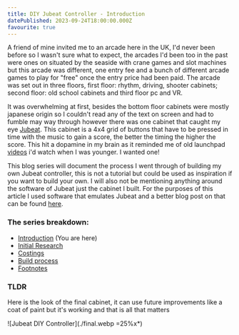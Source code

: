 ```yaml
---
title: DIY Jubeat Controller - Introduction
datePublished: 2023-09-24T18:00:00.000Z
favourite: true
---
```


A friend of mine invited me to an arcade here in the UK, I'd never been before so I wasn't sure what to expect, the arcades I'd been too in the past were ones on situated by the seaside with crane games and slot machines but this arcade was different, one entry fee and a bunch of different arcade games to play for "free" once the entry price had been paid. The arcade was set out in three floors, first floor: rhythm, driving, shooter cabinets; second floor: old school cabinets and third floor pc and VR.

It was overwhelming at first, besides the bottom floor cabinets were mostly japanese origin so I couldn't read any of the text on screen and had to fumble may way through however there was one cabinet that caught my eye [Jubeat](https://en.wikipedia.org/wiki/Jubeat). This cabinet is a 4x4 grid of buttons that have to be pressed in time with the music to gain a score, the better the timing the higher the score. This hit a dopamine in my brain as it reminded me of old launchpad [videos](https://www.youtube.com/results?search_query=launchpad+cover) i'd watch when I was younger. I wanted one!

This blog series will document the process I went through of building my own Jubeat controller, this is not a tutorial but could be used as inspiration if you want to build your own. I will also not be mentioning anything around the software of Jubeat just the cabinet I built. For the purposes of this article I used software that emulates Jubeat and a better blog post on that can be found [here](https://davidobot.net/2020/05/03/jubeat-pc).

### The series breakdown:
- [Introduction](#) (You are here)
- [Initial Research](./initial-research)
- [Costings](./costings)
- [Build process](./build-process)
- [Footnotes](./footnotes)

### TLDR
Here is the look of the final cabinet, it can use future improvements like a coat of paint but it's working and that is all that matters

![Jubeat DIY Controller](./final.webp =25%x*)

